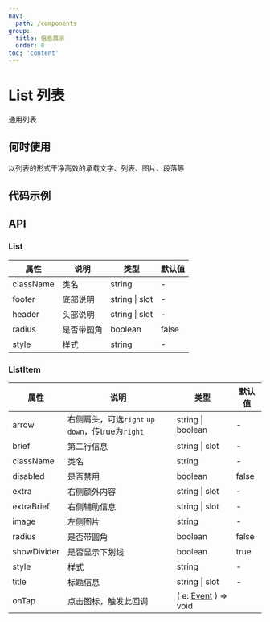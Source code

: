 ```yaml
---
nav:
  path: /components
group:
  title: 信息展示
  order: 8
toc: 'content'
---
```


# List 列表
通用列表
## 何时使用
以列表的形式干净高效的承载文字、列表、图片、段落等
## 代码示例
<code src='pages/List/index'></code>



## API
### List
| 属性 | 说明 | 类型 | 默认值 |
| -----|-----|-----|-----|
| className | 类名 | string | - | 
| footer | 底部说明 | string \| slot | - |
| header | 头部说明 | string \| slot | - |
| radius | 是否带圆角 | boolean | false | 
| style | 样式 | string | - |

### ListItem
| 属性 | 说明 | 类型 | 默认值 |
| -----|-----|-----|-----|
| arrow | 右侧肩头，可选`right` `up` `down`，传true为`right` | string \| boolean | - |
| brief | 第二行信息 | string \| slot | - | 
| className | 类名 | string | - | 
| disabled | 是否禁用  | boolean | false | 
| extra | 右侧额外内容 | string \| slot | - | 
| extraBrief | 右侧辅助信息 | string \| slot | - | 
| image | 左侧图片 | string | - |  
| radius | 是否带圆角 | boolean | false | 
| showDivider | 是否显示下划线  | boolean | true | 
| style | 样式 | string | - |
| title | 标题信息 | string \| slot | - | 
| onTap | 点击图标，触发此回调 | ( e: [Event](https://opendocs.alipay.com/mini/framework/event-object) ) => void |
